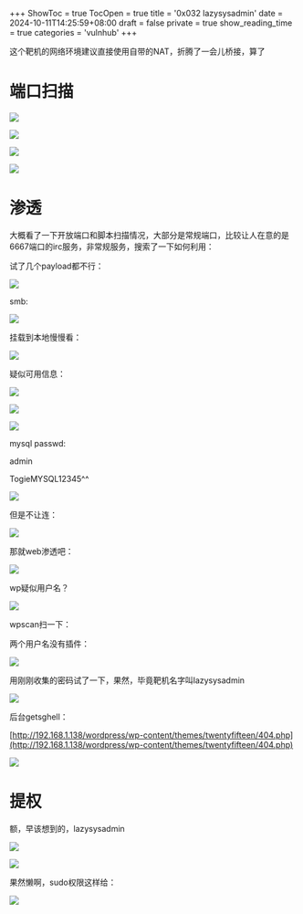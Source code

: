 +++
ShowToc = true
TocOpen = true
title = '0x032 lazysysadmin'
date = 2024-10-11T14:25:59+08:00
draft = false
private = true
show_reading_time = true
categories = 'vulnhub'
+++



这个靶机的网络环境建议直接使用自带的NAT，折腾了一会儿桥接，算了

# 端口扫描

![](/vulnhub_img/WEBRESOURCE72d08c1b1b33442a24aefef7e2dd85e2截图.png)

![](/vulnhub_img/WEBRESOURCE913fadb661d1be6ad997f2b8d151d3fd截图.png)

![](/vulnhub_img/WEBRESOURCEce67c11b54ab1775c3260d79679abae9截图.png)

![](/vulnhub_img/WEBRESOURCE1b7c82ea0bef70c52d8f88983586720d截图.png)

# 渗透

大概看了一下开放端口和脚本扫描情况，大部分是常规端口，比较让人在意的是6667端口的irc服务，非常规服务，搜索了一下如何利用：

试了几个payload都不行：

![](/vulnhub_img/WEBRESOURCE648c582fd1610675ca160aeca15f5046截图.png)

smb:

![](/vulnhub_img/WEBRESOURCE5348002957b2fe8528d516f5d6f5bd4c截图.png)

挂载到本地慢慢看：

![](/vulnhub_img/WEBRESOURCE3d4c787b2b3d27b9471048a0a7995ef4截图.png)

疑似可用信息：

![](/vulnhub_img/WEBRESOURCE5387be05bf182af18b80f053abc6a20c截图.png)

![](/vulnhub_img/WEBRESOURCE5c390678d56ad9bb45609de099ca2ae2截图.png)

![](/vulnhub_img/WEBRESOURCEc1a4aa7ddae6bb4905197064fa054fe4截图.png)

mysql passwd:

admin

TogieMYSQL12345^^

![](/vulnhub_img/WEBRESOURCE3cb813f0b54a85fa2d08ea6896737f55截图.png)

但是不让连：

![](/vulnhub_img/WEBRESOURCEf3dc66aee2cd2605d826cde9cddbbf1e截图.png)

那就web渗透吧：

![](/vulnhub_img/WEBRESOURCE99bcc89ff554b4ba8f30a175111e1016截图.png)

wp疑似用户名？

![](/vulnhub_img/WEBRESOURCEc7e55b84059143f8886483c6a8a61144截图.png)

wpscan扫一下：

两个用户名没有插件：

![](/vulnhub_img/WEBRESOURCEf4a5cce86e62459ed90cbb1e111868d7截图.png)

用刚刚收集的密码试了一下，果然，毕竟靶机名字叫lazysysadmin

![](/vulnhub_img/WEBRESOURCEc03b87b06cb11c44d26db41edc00afd9截图.png)

后台getsghell：

[http://192.168.1.138/wordpress/wp-content/themes/twentyfifteen/404.php](http://192.168.1.138/wordpress/wp-content/themes/twentyfifteen/404.php)

![](/vulnhub_img/WEBRESOURCEa206dfd6e8a9dc0d5803560d01bd0047截图.png)

# 提权

额，早该想到的，lazysysadmin

![](/vulnhub_img/WEBRESOURCE3049624f0d62c6b7e14d39312d167d3b截图.png)

![](/vulnhub_img/WEBRESOURCEbb5af2dc8c822faf67f910aa63b5bba2截图.png)

果然懒啊，sudo权限这样给：

![](/vulnhub_img/WEBRESOURCE81f08b76f4f9d223db807d8d1270b253截图.png)